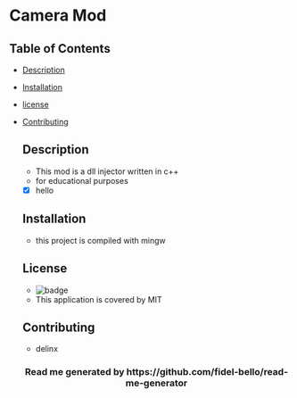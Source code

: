 # Camera Mod

## Table of Contents
* [Description](#Description)
* [Installation](#Installation)
* [license](#License)
* [Contributing](#Contributing)

  ## Description
    * This mod is a dll injector written in c++
    * for educational purposes
    - [x] hello

  ## Installation
    * this project is compiled with mingw

  ## License
    * ![badge](https://img.shields.io/badge/license-MIT-blue)
    * This application is covered by MIT

  ## Contributing
    * delinx

   <h3 align="center"> Read me generated by https://github.com/fidel-bello/read-me-generator </h3>
        

